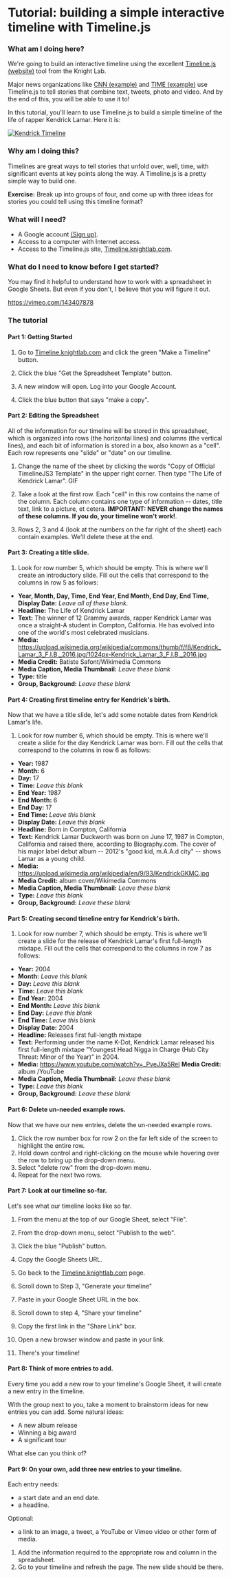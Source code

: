 # Tutorial: building a simple interactive timeline with Timeline.js

### What am I doing here?

We're going to build an interactive timeline using the excellent [Timeline.js (website)](https://timeline.knightlab.com/) tool from the Knight Lab.  

Major news organizations like [CNN  (example)](https://www.cnn.com/2016/04/20/asia/north-korea-restaurant-defectors/index.html) and [TIME (example)](http://world.time.com/2013/12/05/nelson-mandelas-extraordinary-life-an-interactive-timeline/) use Timeline.js to tell stories that combine text, tweets, photo and video.  And by the end of this, you will be able to use it to!

In this tutorial, you'll learn to use Timeline.js to build a simple timeline of the life of rapper Kendrick Lamar.  Here it is:

[![Kendrick Timeline](img/timeline.gif)](https://cdn.knightlab.com/libs/timeline3/latest/embed/index.html?source=11ncFFaq8TVdP6zWTifV06XsPAqz5T_TWWVZEP8pg8MM&font=Default&lang=en&initial_zoom=2&height=650)

### Why am I doing this?

Timelines are great ways to tell stories that unfold over, well, time, with significant events at key points along the way. A Timeline.js is a pretty simple way to build one.


**Exercise:** Break up into groups of four, and come up with three ideas for stories you could tell using this timeline format?


### What will I need?

* A Google account [(Sign up)](https://accounts.google.com/SignUp?hl=en).
* Access to a computer with Internet access.
* Access to the Timeline.js site, [Timeline.knightlab.com](https://timeline.knightlab.com/).

### What do I need to know before I get started?

You may find it helpful to understand how to work with a spreadsheet in Google Sheets. But even if you don't, I believe that you will figure it out.

https://vimeo.com/143407878

### The tutorial

#### Part 1: Getting Started

1. Go to [Timeline.knightlab.com](https://timeline.knightlab.com/) and click the green "Make a Timeline" button.

2. Click the blue "Get the Spreadsheet Template" button.  

3. A new window will open. Log into your Google Account.

4. Click the blue button that says "make a copy".

#### Part 2: Editing the Spreadsheet

All of the information for our timeline will be stored in this spreadsheet, which is organized into rows (the horizontal lines) and columns (the vertical lines), and each bit of information is stored in a box, also known as a "cell". Each row represents one "slide" or "date" on our timeline.

1.  Change the name of the sheet by clicking the words "Copy of Official TimelineJS3 Template" in the upper right corner.  Then type "The Life of Kendrick Lamar".
GIF

2.  Take a look at the first row.  Each "cell" in this row contains the name of the column.  Each column contains one type of information -- dates, title text, link to a picture, et cetera. **IMPORTANT: NEVER change the names of these columns. If you do, your timeline won't work!**.

3.  Rows 2, 3 and 4 (look at the numbers on the far right of the sheet) each contain examples.  We'll delete these at the end.

#### Part 3: Creating a title slide.

1.  Look for row number 5, which should be empty. This is where we'll create an introductory slide. Fill out the cells that correspond to the columns in row 5 as follows:

* **Year, Month, Day,	Time,	End Year,	End Month, End Day,	End Time,	Display Date:** *Leave all of these blank.*
* **Headline:** The Life of Kendrick Lamar
* **Text:** The winner of 12 Grammy awards, rapper Kendrick Lamar was once a straight-A student in Compton, California. He has evolved into one of the world's most celebrated musicians.  
* **Media:** https://upload.wikimedia.org/wikipedia/commons/thumb/f/f8/Kendrick_Lamar_3_F.I.B._2016.jpg/1024px-Kendrick_Lamar_3_F.I.B._2016.jpg
* **Media Credit:** 	Batiste Safont/Wikimedia Commons
* **Media Caption, Media Thumbnail:** *Leave these blank*
* **Type:** title
* **Group, Background:** *Leave these blank*

#### Part 4: Creating first timeline entry for Kendrick's birth.

Now that we have a title slide, let's add some notable dates from Kendrick Lamar's life.

1.  Look for row number 6, which should be empty. This is where we'll create a slide for the day Kendrick Lamar was born. Fill out the cells that correspond to the columns in row 6 as follows:  

* **Year:** 1987
* **Month:** 6
* **Day:**	17
* **Time:** *Leave this blank*
* **End Year:** 1987
* **End Month:** 6
* **End Day:**	17
* **End Time:** *Leave this blank*
*	**Display Date:** *Leave this blank*
* **Headline:** Born in Compton, California
* **Text:** Kendrick Lamar Duckworth was born on June 17, 1987 in Compton, California and raised there, according to Biography.com. The cover of his major label debut album -- 2012's "good kid, m.A.A.d city" -- shows Lamar as a young child.     
* **Media:** https://upload.wikimedia.org/wikipedia/en/9/93/KendrickGKMC.jpg
* **Media Credit:** 	album cover/Wikimedia Commons
* **Media Caption, Media Thumbnail:** *Leave these blank*
* **Type:** *Leave this blank*
* **Group, Background:** *Leave these blank*

#### Part 5: Creating second timeline entry for Kendrick's birth.

1. Look for row number 7, which should be empty. This is where we'll create a slide for the release of Kendrick Lamar's first full-length mixtape. Fill out the cells that correspond to the columns in row 7 as follows:  

* **Year:** 2004
* **Month:** *Leave this blank*
* **Day:** *Leave this blank*
* **Time:** *Leave this blank*
* **End Year:** 2004
* **End Month:** *Leave this blank*
* **End Day:**	*Leave this blank*
* **End Time:** *Leave this blank*
*	**Display Date:** 2004
* **Headline:** Releases first full-length mixtape
* **Text:** Performing under the name K-Dot, Kendrick Lamar released his first full-length mixtape "Youngest Head Nigga in Charge (Hub City Threat: Minor of the Year)" in 2004.
* **Media:** https://www.youtube.com/watch?v=_PveJXa5ReI
**Media Credit:** 	album /YouTube
* **Media Caption, Media Thumbnail:** *Leave these blank*
* **Type:** *Leave this blank*
* **Group, Background:** *Leave these blank*

#### Part 6: Delete un-needed example rows.

Now that we have our new entries, delete the un-needed example rows.  

1. Click the row number box for row 2 on the far left side of the screen to highlight the entire row.
2. Hold down control and right-clicking on the mouse while hovering over the row to bring up the drop-down menu.
3. Select "delete row" from the drop-down menu.
4. Repeat for the next two rows.  

#### Part 7: Look at our timeline so-far.

Let's see what our timeline looks like so far.

1.  From the menu at the top of our Google Sheet, select "File".
2.  From the drop-down menu, select "Publish to the web".
3.  Click the blue "Publish" button.

4.  Copy the Google Sheets URL.
5.  Go back to the [Timeline.knightlab.com](https://timeline.knightlab.com/) page.
6.  Scroll down to Step 3, "Generate your timeline"
7.  Paste in your Google Sheet URL in the box.
8.  Scroll down to step 4, "Share your timeline"
9.  Copy the first link in the "Share Link" box.
10. Open a new browser window and paste in your link.
11. There's your timeline!

#### Part 8: Think of more entries to add.

Every time you add a new row to your timeline's Google Sheet, it will create a new entry in the timeline.  

With the group next to you, take a moment to brainstorm ideas for new entries you can add. Some natural ideas:

* A new album release
* Winning a big award
* A significant tour

What else can you think of?

#### Part 9: On your own, add three new entries to your timeline.

Each entry needs:
* a start date and an end date.
* a headline.

Optional:
* a link to an image, a tweet, a YouTube or Vimeo video or other form of media.  

1. Add the information required to the appropriate row and column in the spreadsheet.
2. Go to your timeline and refresh the page.  The new slide should be there.  
